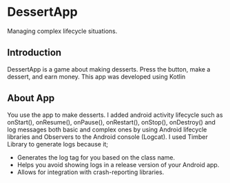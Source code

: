 DessertApp
===================================

Managing complex lifecycle situations.

Introduction
------------

DessertApp is a game about making desserts. Press the button, make a dessert, and earn money.
This app was developed using Kotlin

About App
--------------

You use the app to make desserts. I added android activity lifecycle such as onStart(), onResume(), onPause(), onRestart(), onStop(), onDestroy() and log messages both basic and complex ones by using Android lifecycle libraries and Observers to the Android console (Logcat). I used Timber Library to generate logs because it;
* Generates the log tag for you based on the class name.
* Helps you avoid showing logs in a release version of your Android app.
* Allows for integration with crash-reporting libraries.

